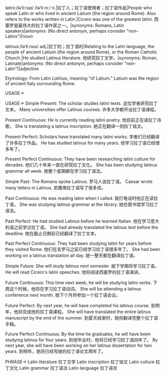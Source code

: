 latini:/ləˈtiːnaɪ/ /ləˈtiːniː/
n.|拉丁人；拉丁语使用者；拉丁语作品|People who speak Latin or who lived in ancient Latium (the region around Rome).  Also refers to the works written in Latin.|Cicero was one of the greatest latini. 西塞罗是最伟大的拉丁语作家之一。|synonyms: Romans, Latin speakers|antonyms:  (No direct antonym, perhaps consider "non-Latins")|noun

latinus:/ləˈtiːnʊs/
adj.|拉丁的；拉丁语的|Relating to the Latin language, the people of ancient Latium (the region around Rome), or the Roman Catholic Church.|He studied Latinus literature. 他研究拉丁文学。|synonyms: Roman, Latinate|antonyms:  (No direct antonym, perhaps consider "non-Latin")|adjective

Etymology:
From Latin *Latīnus*, meaning "of Latium."  Latium was the region of ancient Italy surrounding Rome.

USAGE->

USAGE->
Simple Present:
The scholar studies latini texts.  这位学者研究拉丁文本。
Many universities offer Latinus courses. 许多大学都开设拉丁语课程。

Present Continuous:
He is currently reading latini poetry. 他目前正在读拉丁诗歌。
She is translating a latinus inscription. 她正在翻译一则拉丁铭文。

Present Perfect:
Scholars have translated many latini works. 学者们已经翻译了许多拉丁作品。
He has studied latinus for many years. 他学习拉丁语已经很多年了。

Present Perfect Continuous:
They have been researching latini culture for decades.  他们几十年来一直在研究拉丁文化。
She has been studying latinus grammar all week. 她整个星期都在学习拉丁语法。

Simple Past:
The Romans spoke Latinus. 罗马人说拉丁语。
Caesar wrote many letters in Latinus. 凯撒用拉丁语写了很多信。

Past Continuous:
He was reading latini when I called. 我打电话时他正在读拉丁语。
She was studying latinus grammar at the library. 她在图书馆学习拉丁语法。

Past Perfect:
He had studied Latinus before he learned Italian.  他在学习意大利语之前学过拉丁语。
She had already translated the latinus text before the deadline. 她在截止日期前已经翻译了拉丁文本。

Past Perfect Continuous:
They had been studying latini for years before they visited Rome.  他们在去罗马之前已经学习拉丁语很多年了。
She had been working on a latinus translation all day. 她一整天都在翻译拉丁语。

Simple Future:
She will study latinus next semester. 她下学期将学习拉丁语。
He will read Cicero's latini speeches. 他将阅读西塞罗的拉丁语演讲。

Future Continuous:
This time next week, he will be studying latini verbs. 下周这个时候，他将在学习拉丁语动词。
She will be attending a latinus conference next month. 她下个月将参加一个拉丁语会议。

Future Perfect:
By next year, he will have completed his latinus course.  到明年，他将完成他的拉丁语课程。
She will have translated the entire latinus manuscript by the end of the summer. 到夏天结束时，她将翻译完整个拉丁语手稿。

Future Perfect Continuous:
By the time he graduates, he will have been studying latinus for four years. 到他毕业时，他将已经学习拉丁语四年了。
By next year, she will have been working on her latinus dissertation for two years. 到明年，她将已经写她的拉丁语论文两年了。



PHRASE->
Latin literature  拉丁文学
Latin inscription  拉丁铭文
Latin culture  拉丁文化
Latin grammar  拉丁语法
Latin language 拉丁语言
